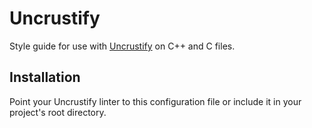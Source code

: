 
# Uncrustify #

Style guide for use with [Uncrustify](https://github.com/uncrustify/uncrustify)
on C++ and C files.

## Installation ##

Point your Uncrustify linter to this configuration file or include it in your
project's root directory.